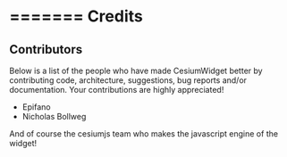 =======
Credits
=======

Contributors
------------
Below is a list of the people who have made CesiumWidget better by contributing code, architecture, suggestions,
bug reports and/or documentation. Your contributions are highly appreciated!

- Epifano
- Nicholas Bollweg



And of course the cesiumjs team who makes the javascript engine of the widget!
